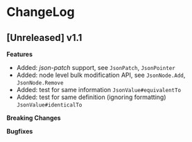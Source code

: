 # ChangeLog

## [Unreleased] v1.1

**Features** 
* Added: _json-patch_ support, see `JsonPatch`, `JsonPointer`
* Added: node level bulk modification API, see `JsonNode.Add`, `JsonNode.Remove`
* Added: test for same information `JsonValue#equivalentTo`
* Added: test for same definition (ignoring formatting) `JsonValue#identicalTo`

**Breaking Changes**

**Bugfixes**